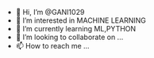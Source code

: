 - 👋 Hi, I’m @GANI1029
- 👀 I’m interested in MACHINE LEARNING 
- 🌱 I’m currently learning ML,PYTHON
- 💞️ I’m looking to collaborate on ...
- 📫 How to reach me ...

<!---
GANI1029/GANI1029 is a ✨ special ✨ repository because its `README.md` (this file) appears on your GitHub profile.
You can click the Preview link to take a look at your changes.
--->


